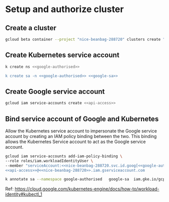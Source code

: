 # Setup and authorize cluster

## Create a cluster

```sh
gcloud beta container --project "nice-beanbag-288720" clusters create "analytics" --zone "europe-west2-a" --no-enable-basic-auth --cluster-version "1.16.15-gke.4300" --machine-type "e2-medium" --image-type "COS" --disk-type "pd-standard" --disk-size "30" --metadata disable-legacy-endpoints=true --scopes "https://www.googleapis.com/auth/devstorage.read_only","https://www.googleapis.com/auth/logging.write","https://www.googleapis.com/auth/monitoring","https://www.googleapis.com/auth/servicecontrol","https://www.googleapis.com/auth/service.management.readonly","https://www.googleapis.com/auth/trace.append" --preemptible --num-nodes "1" --enable-stackdriver-kubernetes --enable-ip-alias --network "projects/nice-beanbag-288720/global/networks/default" --subnetwork "projects/nice-beanbag-288720/regions/europe-west2/subnetworks/default" --default-max-pods-per-node "110" --no-enable-master-authorized-networks --addons HorizontalPodAutoscaling,HttpLoadBalancing --enable-autoupgrade --enable-autorepair --max-surge-upgrade 1 --max-unavailable-upgrade 0 --workload-pool "nice-beanbag-288720.svc.id.goog"
```

## Create Kubernetes service account

```sh
k create ns <<google-authorised>>

k create sa -n <<google-authorised>> <<google-sa>>
```

## Create Google service account

```sh
gcloud iam service-accounts create <<api-access>>
```

## Bind service account of Google and Kubernetes

Allow the Kubernetes service account to impersonate the Google service account by creating an IAM policy binding between the two. This binding allows the Kubernetes Service account to act as the Google service account.

```sh
gcloud iam service-accounts add-iam-policy-binding \
--role roles/iam.workloadIdentityUser \
--member "serviceAccount:<<nice-beanbag-288720.svc.id.goog[<<google-authorised>>/<<google-sa>>]” \
<<api-access>>@<<nice-beanbag-288720>>.iam.gserviceaccount.com
```

```sh
k annotate sa --namespace google-authorised   google-sa  iam.gke.io/gcp-service-account=api-access@nice-beanbag-288720.iam.gserviceaccount.com
```

Ref: https://cloud.google.com/kubernetes-engine/docs/how-to/workload-identity#kubectl_1
